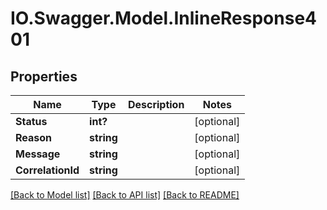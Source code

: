 # IO.Swagger.Model.InlineResponse401
## Properties

Name | Type | Description | Notes
------------ | ------------- | ------------- | -------------
**Status** | **int?** |  | [optional] 
**Reason** | **string** |  | [optional] 
**Message** | **string** |  | [optional] 
**CorrelationId** | **string** |  | [optional] 

[[Back to Model list]](../README.md#documentation-for-models) [[Back to API list]](../README.md#documentation-for-api-endpoints) [[Back to README]](../README.md)

